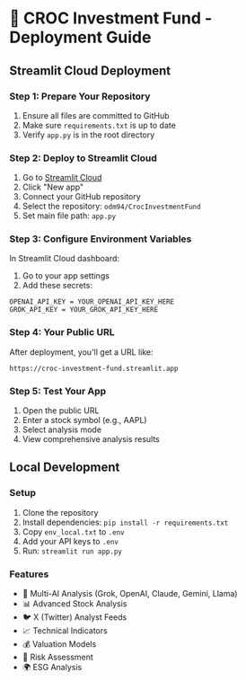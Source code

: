 # 🚀 CROC Investment Fund - Deployment Guide

## Streamlit Cloud Deployment

### Step 1: Prepare Your Repository
1. Ensure all files are committed to GitHub
2. Make sure `requirements.txt` is up to date
3. Verify `app.py` is in the root directory

### Step 2: Deploy to Streamlit Cloud
1. Go to [Streamlit Cloud](https://share.streamlit.io)
2. Click "New app"
3. Connect your GitHub repository
4. Select the repository: `odm94/CrocInvestmentFund`
5. Set main file path: `app.py`

### Step 3: Configure Environment Variables
In Streamlit Cloud dashboard:
1. Go to your app settings
2. Add these secrets:
```
OPENAI_API_KEY = YOUR_OPENAI_API_KEY_HERE
GROK_API_KEY = YOUR_GROK_API_KEY_HERE
```

### Step 4: Your Public URL
After deployment, you'll get a URL like:
```
https://croc-investment-fund.streamlit.app
```

### Step 5: Test Your App
1. Open the public URL
2. Enter a stock symbol (e.g., AAPL)
3. Select analysis mode
4. View comprehensive analysis results

## Local Development

### Setup
1. Clone the repository
2. Install dependencies: `pip install -r requirements.txt`
3. Copy `env_local.txt` to `.env`
4. Add your API keys to `.env`
5. Run: `streamlit run app.py`

### Features
- 🤖 Multi-AI Analysis (Grok, OpenAI, Claude, Gemini, Llama)
- 📊 Advanced Stock Analysis
- 🐦 X (Twitter) Analyst Feeds
- 📈 Technical Indicators
- 💰 Valuation Models
- 🎯 Risk Assessment
- 🌍 ESG Analysis